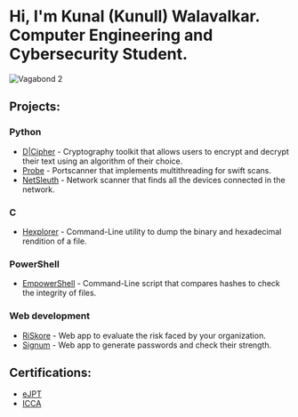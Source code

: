 # Hi, I'm Kunal (Kunull) Walavalkar.</br>Computer Engineering and Cybersecurity Student.

<!-- ## Portfolio:
- [KW](https://kunalwalavalkar.github.io) -->

![Vagabond 2](https://github.com/Kunull/kunull/assets/110326359/05abca94-cf70-4875-91e8-ae39b2d98fbb)

## Projects:
### Python
  - [D|Cipher](https://github.com/Knign/D-Cipher) - Cryptography toolkit that allows users to encrypt and decrypt their text using an algorithm of their choice.
  - [Probe](https://github.com/Knign/Probe) - Portscanner that implements multithreading for swift scans.
  - [NetSleuth](https://github.com/Knign/NetSleuth) - Network scanner that finds all the devices connected in the network.
<!--
  - [Image Metadata Viewer](https://github.com/Knign/Image-Metadata-Viewer)
-->

### C
  - [Hexplorer](https://github.com/Knign/Hexplorer) - Command-Line utility to dump the binary and hexadecimal rendition of a file.

### PowerShell
  - [EmpowerShell](https://github.com/Knign/EmpowerShell) - Command-Line script that compares hashes to check the integrity of files.

### Web development
  - [RiSkore](https://github.com/Knign/RiSkore) - Web app to evaluate the risk faced by your organization.
  - [Signum](https://github.com/Knign/Signum) - Web app to generate passwords and check their strength.


## Certifications:
- [eJPT](https://kunull.vercel.app/assets/certifications/eLearnSecurity-Junior-Penetration-Tester.pdf)
- [ICCA](https://kunull.vercel.app/assets/certifications/INE-Certified-Cloud-Associate.pdf)

<!-- ## Socials:
  - [Linkedin](https://linkedin.com/in/kunal-walavalkar-58528a216/)
  - [Instagram](https://www.instagram.com/kunalxwalavalkar/) -->

<!--
**kunalwalavalkar/kunalwalavalkar** is a ✨ _special_ ✨ repository because its `README.md` (this file) appears on your GitHub profile.

Here are some ideas to get you started:

- 🔭 I’m currently working on ...
- 🌱 I’m currently learning ...
- 👯 I’m looking to collaborate on ...
- 🤔 I’m looking for help with ...
- 💬 Ask me about ...
- 📫 How to reach me: ...
- 😄 Pronouns: ...
- ⚡ Fun fact: ...
-->
